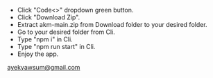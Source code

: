 - Click "Code<>" dropdown green button.
- Click "Download Zip".
- Extract akm-main.zip from Download folder to your desired folder.
- Go to your desired folder from Cli.
- Type "npm i" in Cli.
- Type "npm run start" in Cli. 
- Enjoy the app.

ayekyawsum@gmail.com

